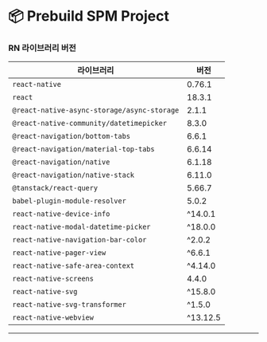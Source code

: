 # 📦 Prebuild SPM Project
### RN 라이브러리 버전

| 라이브러리 | 버전 |
|------------|-------|
| `react-native` | 0.76.1 |
| `react` | 18.3.1 |
| `@react-native-async-storage/async-storage` | 2.1.1 |
| `@react-native-community/datetimepicker` | 8.3.0 |
| `@react-navigation/bottom-tabs` | 6.6.1 |
| `@react-navigation/material-top-tabs` | 6.6.14 |
| `@react-navigation/native` | 6.1.18 |
| `@react-navigation/native-stack` | 6.11.0 |
| `@tanstack/react-query` | 5.66.7 |
| `babel-plugin-module-resolver` | 5.0.2 |
| `react-native-device-info` | ^14.0.1 |
| `react-native-modal-datetime-picker` | ^18.0.0 |
| `react-native-navigation-bar-color` | ^2.0.2 |
| `react-native-pager-view` | ^6.6.1 |
| `react-native-safe-area-context` | ^4.14.0 |
| `react-native-screens` | 4.4.0 |
| `react-native-svg` | ^15.8.0 |
| `react-native-svg-transformer` | ^1.5.0 |
| `react-native-webview` | ^13.12.5 |
---
